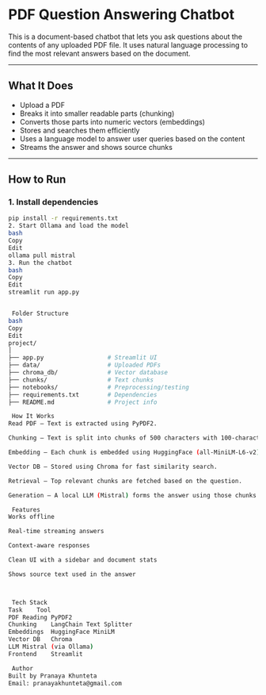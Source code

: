 #  PDF Question Answering Chatbot

This is a document-based chatbot that lets you ask questions about the contents of any uploaded PDF file. It uses natural language processing to find the most relevant answers based on the document.

---

##  What It Does

- Upload a PDF
- Breaks it into smaller readable parts (chunking)
- Converts those parts into numeric vectors (embeddings)
- Stores and searches them efficiently
- Uses a language model to answer user queries based on the content
- Streams the answer and shows source chunks

---

##  How to Run

### 1. Install dependencies
```bash
pip install -r requirements.txt
2. Start Ollama and load the model
bash
Copy
Edit
ollama pull mistral
3. Run the chatbot
bash
Copy
Edit
streamlit run app.py


 Folder Structure
bash
Copy
Edit
project/
│
├── app.py                  # Streamlit UI
├── data/                   # Uploaded PDFs
├── chroma_db/              # Vector database
├── chunks/                 # Text chunks
├── notebooks/              # Preprocessing/testing
├── requirements.txt        # Dependencies
├── README.md               # Project info

 How It Works
Read PDF – Text is extracted using PyPDF2.

Chunking – Text is split into chunks of 500 characters with 100-character overlap.

Embedding – Each chunk is embedded using HuggingFace (all-MiniLM-L6-v2).

Vector DB – Stored using Chroma for fast similarity search.

Retrieval – Top relevant chunks are fetched based on the question.

Generation – A local LLM (Mistral) forms the answer using those chunks.

 Features
Works offline

Real-time streaming answers

Context-aware responses

Clean UI with a sidebar and document stats

Shows source text used in the answer



 Tech Stack
Task	Tool
PDF Reading	PyPDF2
Chunking	LangChain Text Splitter
Embeddings	HuggingFace MiniLM
Vector DB	Chroma
LLM	Mistral (via Ollama)
Frontend	Streamlit

 Author
Built by Pranaya Khunteta
Email: pranayakhunteta@gmail.com

